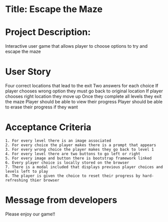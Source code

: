 # Title: Escape the Maze

# Project Description:
  Interactive user game that allows player to choose options to try and escape the maze

  # User Story 
   Four correct locations that lead to the exit
   Two answers for each choice
   If player chooses wrong option they must go back to original location
   If player chooses right location they move up
   Once they complete all levels they exit the maze
   Player should be able to view their progress
   Player should be able to erase their progress if they want

 # Acceptance Criteria
    1. For every level there is an image associated
    2. For every choice the player makes there is a prompt that appears
    3. For every wrong choice the player makes they go back to level 1
    4. For every level there are two buttons to go left or right
    5. For every image and button there is bootstrap framework linked
    6. Every player choice is locally stored on the browser
    7. There is a modal included that displays previous player choices and levels left to play
    8. The player is given the choice to reset their progress by hard-refreshing thier browser
  
# Message from developers
  Please enjoy our game!!
